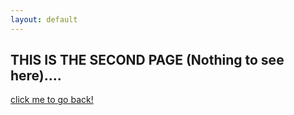 ```yaml
---
layout: default
---
```

## THIS IS THE SECOND PAGE (Nothing to see here)....



[click me to go back!](./)
